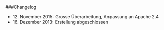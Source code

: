 ###Changelog

- 12\. November 2015: Grosse Überarbeitung, Anpassung an Apache 2.4
- 16\. Dezember 2013: Erstellung abgeschlossen

